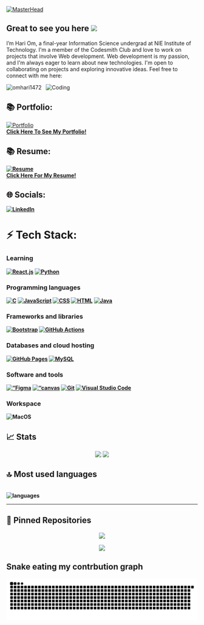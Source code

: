 [![MasterHead](https://github.com/omhari1472/omhari1472/blob/main/banner.gif)](https://hari019.github.io/portfolio.github.io/)

## Great to see you here <img src="https://raw.githubusercontent.com/aemmadi/aemmadi/master/wave.gif" width="30px">

I’m Hari Om, a final-year Information Science undergrad at NIE Institute of Technology. I'm a member of the Codesmith Club and love to work on projects that involve Web development. Web development is my passion, and I'm always eager to learn about new technologies. I'm open to collaborating on projects and exploring innovative ideas. Feel free to connect with me here:

<img align="right" alt="Coding" width="400" src="https://media.giphy.com/media/RbDKaczqWovIugyJmW/giphy.gif">


<p align="left"> <img src="https://komarev.com/ghpvc/?username=omhari1472&label=Profile%20views&color=0e75b6&style=flat" alt="omhari1472" /> </p>

## 📚 Portfolio:
<a href="https://hariom1472.netlify.app/" target="_blank" rel="noopener noreferrer">
  <img src="https://img.shields.io/badge/Portfolio-%230077B5.svg?logo=Portfolio&logoColor=white" alt="Portfolio">
</a>
<br><b><a href="https://hariom1472.netlify.app/" target="_blank" rel="noopener noreferrer">Click Here To See My Portfolio!<a><b>

## 📚 Resume:
[![Resume](https://img.shields.io/badge/Resume-%230077B5.svg?logo=Resume&logoColor=white)](https://flowcv.com/resume/31jko7bb7h)
<br><b><a href="https://flowcv.com/resume/31jko7bb7h">Click Here For My Resume!<a><b>

## 🌐 Socials:
[![LinkedIn](https://img.shields.io/badge/LinkedIn-%230077B5.svg?logo=linkedin&logoColor=white)](https://linkedin.com/in/https://www.linkedin.com/in/hari-om-a1a661215/) 

# ⚡ Tech Stack:
### Learning

<a href="#"><img alt="React.js" src="https://img.shields.io/badge/React-20232a.svg?logo=react&logoColor=%2361DAFB"></a>
    <a href="https://github.com/search?q=user%3Aahmadsohail404+language%3Apython"><img alt="Python" src="https://img.shields.io/badge/Python-14354C.svg?logo=python&logoColor=white"></a>

### Programming languages

<p>
    <a href="https://github.com/search?q=user%3Aahmadsohail404+language%3Ac"><img alt="C" src="https://custom-icon-badges.herokuapp.com/badge/C-03599C.svg?logo=c-in-hexagon&logoColor=white"></a>
    <a href="https://github.com/search?q=user%3Aahmadsohail404+language%3Ajavascript"><img alt="JavaScript" src="https://img.shields.io/badge/JavaScript-F7DF1E.svg?logo=javascript&logoColor=black"></a>
    <a href="https://github.com/search?q=user%3Aahmadsohail404+language%3Acss"><img alt="CSS" src="https://img.shields.io/badge/CSS-1572B6.svg?logo=css3&logoColor=white"></a>
    <a href="https://github.com/search?q=user%3Aahmadsohail404+language%3Ahtml"><img alt="HTML" src="https://img.shields.io/badge/HTML-E34F26.svg?logo=html5&logoColor=white"></a>
    <a href="https://github.com/search?q=user%3Aahmadsohail404+language%3Ajava"><img alt="Java" src="https://img.shields.io/badge/Java-007396.svg?logo=java&logoColor=white"></a>
</p>

### Frameworks and libraries

<p>
    <a href="#"><img alt="Bootstrap" src="https://img.shields.io/badge/Bootstrap-7952B3.svg?logo=bootstrap&logoColor=white"></a>
    <a href="#"><img alt="GitHub Actions" src="https://img.shields.io/badge/GitHub%20Actions-2671E5.svg?logo=github%20actions&logoColor=white"></a>
</p>

### Databases and cloud hosting

<p>
    <a href="#"><img alt="GitHub Pages" src="https://img.shields.io/badge/GitHub%20Pages-327FC7.svg?logo=github&logoColor=white"></a>
    <a href="#"><img alt="MySQL" src="https://img.shields.io/badge/MySQL-00f.svg?logo=mysql&logoColor=white"></a>
</p>

### Software and tools

<p>
    <a href="#"><img alt=“Figma src="https://img.shields.io/badge/figma-%23F24E1E.svg?style=plastic&logo=figma&logoColor=white"></a>
    <a href="#"><img alt=“canvas src="https://img.shields.io/badge/Canva-%2300C4CC.svg?style=plastic&logo=Canva&logoColor=white"></a>
    <a href="#"><img alt="Git" src="https://img.shields.io/badge/Git-F05033.svg?logo=git&logoColor=white"></a>
    <a href="#"><img alt="Visual Studio Code" src="https://img.shields.io/badge/Visual%20Studio%20Code-0078d7.svg?logo=visual-studio-code&logoColor=white"></a>
</p>

### Workspace

![MacOS](https://img.shields.io/badge/Mac-0078D6?style=for-the-badge&logo=apple&logoColor=white)


## 📈 Stats

<p align="center">
  <img width="48%" src="https://github-readme-stats.vercel.app/api?username=omhari1472&show_icons=true&hide_border=true&theme=radical" />
  <img width="48%" src="https://github-readme-streak-stats.herokuapp.com/?user=omhari1472&hide_border=true&theme=radical" />
</p>

## 🔝 Most used languages

  <p align = "left" ><br> 
  <img alt="languages" src="https://github-readme-stats.vercel.app/api/top-langs/?username=omhari1472&layout=compact&hide_border=true&theme=radical" />
</p>

---

## 📕 Pinned Repositories

<p align="center">
<a href="https://github.com/omhari1472/omhari1472">
  <img align="center" src="https://github-readme-stats.vercel.app/api/pin/?username=omhari1472&repo=omhari1472&hide_border=true&theme=radical" />
</a>    
<p align="center">
<a href="https://github.com/omhari1472/omhari1472">
  <img align="center" src="https://github-readme-stats.vercel.app/api/pin/?username=omhari1472&repo=portfolio.github.io&hide_border=true&theme=radical" />
</a>
    
## Snake eating my contrbution graph
<p align="center">
   <img src="https://github.com/Asmit2952/Asmit2952/blob/output/github-contribution-grid-snake.svg" alt="snake">
</p>
